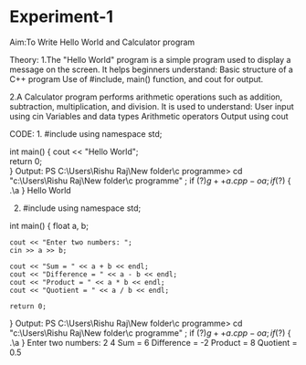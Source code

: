 # Experiment-1
Aim:To Write Hello World and Calculator program

Theory: 1.The "Hello World" program is a simple program used to display a message on the screen.
It helps beginners understand:
Basic structure of a C++ program
Use of #include, main() function, and cout for output.

2.A Calculator program performs arithmetic operations such as addition, subtraction, multiplication, and division.
It is used to understand:
User input using cin
Variables and data types
Arithmetic operators
Output using cout

CODE: 1. #include <iostream> 
using namespace std;

int main() {
    cout << "Hello World";  
    return 0;               
}
Output: PS C:\Users\Rishu Raj\New folder\c programme> cd "c:\Users\Rishu Raj\New folder\c programme\" ; if ($?) { g++ a.cpp -o a } ; if ($?) { .\a }
Hello World

2. #include <iostream>
using namespace std;

int main() {
    float a, b;
    
    cout << "Enter two numbers: ";
    cin >> a >> b;

    cout << "Sum = " << a + b << endl;
    cout << "Difference = " << a - b << endl;
    cout << "Product = " << a * b << endl;
    cout << "Quotient = " << a / b << endl;

    return 0;
}
Output: PS C:\Users\Rishu Raj\New folder\c programme> cd "c:\Users\Rishu Raj\New folder\c programme\" ; if ($?) { g++ a.cpp -o a } ; if ($?) { .\a }
Enter two numbers: 2
4
Sum = 6
Difference = -2
Product = 8
Quotient = 0.5
